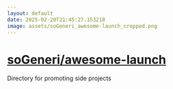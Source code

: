 ```yaml
---
layout: default
date: 2025-02-20T21:45:27.153218
image: assets/soGeneri_awesome-launch_cropped.png
---
```


# [soGeneri/awesome-launch](https://github.com/soGeneri/awesome-launch)

Directory for promoting side projects
